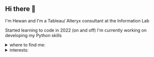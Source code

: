 

## Hi there 👋
I'm Hewan and I'm a Tableau/ Alteryx consultant at the Information Lab

Started learning to code in 2022 (on and off)
I'm currently working on developing my Python skills

<details>
<summary>where to find me: </summary>
<p><a href="(https://www.linkedin.com/in/hewan-zewdu-93794221b/)"> linkedin </a><p>
tableau public
microsoft fabric
</details>

<details>
<summary>interests:</summary>
films
rollerskating
</details>


<!--
**hewanz00/hewanz00** is a ✨ _special_ ✨ repository because its `README.md` (this file) appears on your GitHub profile.

Here are some ideas to get you started:

- 🔭 I’m currently working on ...
- 🌱 I’m currently learning ...
- 👯 I’m looking to collaborate on ...
- 🤔 I’m looking for help with ...
- 💬 Ask me about ...
- 📫 How to reach me: ...
- 😄 Pronouns: ...
- ⚡ Fun fact: ...
-->
